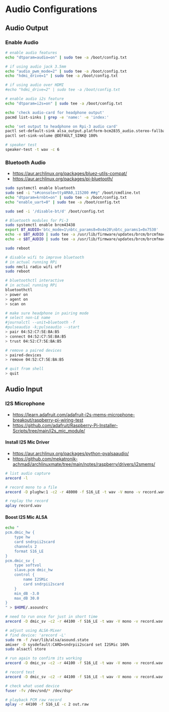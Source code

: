 # Audio Configurations

## Audio Output

### Enable Audio

```sh
# enable audio features
echo "dtparam=audio=on" | sudo tee -a /boot/config.txt

# if using audio jack 3.5mm
echo "audio_pwm_mode=2" | sudo tee -a /boot/config.txt
echo "hdmi_drive=1" | sudo tee -a /boot/config.txt

# if using audio over HDMI
#echo "hdmi_drive=2" | sudo tee -a /boot/config.txt

# enable audio i2s feature
echo "dtparam=i2s=on" | sudo tee -a /boot/config.txt
```

```sh
echo 'check audio-card for headphone output'
pacmd list-sinks | grep -e 'name:' -e 'index:'

echo 'set output to headphone on Rpi-3 audio card'
pactl set-default-sink alsa_output.platform-bcm2835_audio.stereo-fallback.2
pactl set-sink-volume @DEFAULT_SINK@ 100%
```

```sh
# speaker test
speaker-test -t wav -c 6
```

### Bluetooth Audio

- https://aur.archlinux.org/packages/bluez-utils-compat/
- https://aur.archlinux.org/packages/pi-bluetooth/

```sh
sudo systemctl enable bluetooth
sudo sed -i "s#console=ttyAMA0,115200 ##g" /boot/cmdline.txt
echo "dtparam=krnbt=on" | sudo tee -a /boot/config.txt
echo "enable_uart=0" | sudo tee -a /boot/config.txt

sudo sed -i '/disable-bt/d' /boot/config.txt

# Bluetooth modules for Pi-3
sudo systemctl enable brcm43438
export BT_AUDIO='btc_mode=1\nbtc_params8=0x4e20\nbtc_params1=0x7530'
echo -e $BT_AUDIO | sudo tee -a /usr/lib/firmware/updates/brcm/brcmfmac43430-sdio.txt
echo -e $BT_AUDIO | sudo tee -a /usr/lib/firmware/updates/brcm/brcmfmac43455-sdio.txt

sudo reboot
```

```sh
# disable wifi to improve bluetooth
# in actual running RPi
sudo nmcli radio wifi off
sudo reboot
```

```sh
# bluetoothctl interactive
# in actual running RPi
bluetoothctl
> power on
> agent on
> scan on

# make sure headphone in pairing mode
# select non-LE name
#journalctl --unit=bluetooth -f
#pulseaudio -k;pulseaudio --start
> pair 04:52:C7:5E:BA:B5
> connect 04:52:C7:5E:BA:B5
> trust 04:52:C7:5E:BA:B5

# remove a paired devices
> paired-devices
> remove 04:52:C7:5E:BA:B5

# quit from shell
> quit
```

## Audio Input

### I2S Microphone

- https://learn.adafruit.com/adafruit-i2s-mems-microphone-breakout/raspberry-pi-wiring-test
- https://github.com/adafruit/Raspberry-Pi-Installer-Scripts/tree/main/i2s_mic_module/

#### Install I2S Mic Driver

- https://aur.archlinux.org/packages/python-pyalsaaudio/
- https://github.com/mekatronik-achmadi/archlinuxmate/tree/main/notes/raspberry/drivers/i2smems/

```sh
# list audio capture
arecord -l

# record mono to a file
arecord -D plughw:1 -c2 -r 48000 -f S16_LE -t wav -V mono -v record.wav

# replay the record
aplay record.wav
```

#### Boost I2S Mic ALSA

```sh
echo "
pcm.dmic_hw {
    type hw
    card sndrpii2scard
    channels 2
    format S16_LE
}
pcm.dmic_sv {
    type softvol
    slave.pcm dmic_hw
    control {
        name I2SMic
        card sndrpii2scard
    }
    min_dB -3.0
    max_dB 30.0
}
" > $HOME/.asoundrc

# need to run once for just in short time
arecord -D dmic_sv -c2 -r 44100 -f S16_LE -t wav -V mono -v record.wav

# adjust using ALSA-Mixer
# find device: 'arecord -L'
sudo rm -f /var/lib/alsa/asound.state
amixer -D sysdefault:CARD=sndrpii2scard set I2SMic 100%
sudo alsactl store

# run again to confirm its working
arecord -D dmic_sv -c2 -r 44100 -f S16_LE -t wav -V mono -v record.wav
```

```sh
# record test
arecord -D dmic_sv -c2 -r 44100 -f S16_LE -t wav -V mono -v record.wav

# check what used device
fuser -fv /dev/snd/* /dev/dsp*

# playback PCM raw record
aplay -r 44100 -f S16_LE -c 2 out.raw
```
